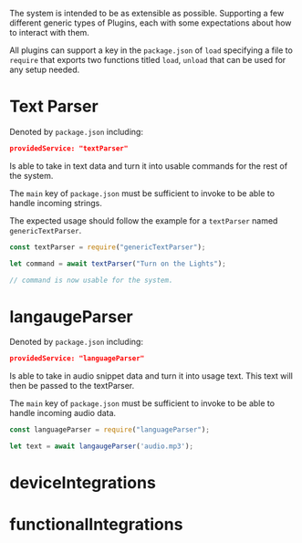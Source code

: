 The system is intended to be as extensible as possible.
Supporting a few different generic types of Plugins, each with some expectations about how to interact with them.

All plugins can support a key in the `package.json` of `load` specifying a file to `require` that exports two functions titled `load`, `unload` that can be used for any setup needed.

# Text Parser 

Denoted by `package.json` including:

```json 
providedService: "textParser"
```

Is able to take in text data and turn it into usable commands for the rest of the system.

The `main` key of `package.json` must be sufficient to invoke to be able to handle incoming strings.

The expected usage should follow the example for a `textParser` named `genericTextParser`.

```javascript
const textParser = require("genericTextParser");

let command = await textParser("Turn on the Lights");

// command is now usable for the system.
```

# langaugeParser

Denoted by `package.json` including:

```json 
providedService: "languageParser"
```

Is able to take in audio snippet data and turn it into usage text. This text will then be passed to the textParser.

The `main` key of `package.json` must be sufficient to invoke to be able to handle incoming audio data.

```javascript
const languageParser = require("languageParser");

let text = await langaugeParser('audio.mp3');
```

# deviceIntegrations

# functionalIntegrations
